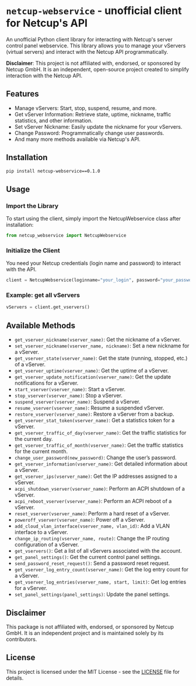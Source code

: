# `netcup-webservice` - unofficial client for Netcup's API

An unofficial Python client library for interacting with Netcup's server control panel webservice. This library allows you to manage your vServers (virtual servers) and interact with the Netcup API programmatically.

**Disclaimer**: This project is not affiliated with, endorsed, or sponsored by Netcup GmbH. It is an independent, open-source project created to simplify interaction with the Netcup API.

## Features

- Manage vServers: Start, stop, suspend, resume, and more.
- Get vServer Information: Retrieve state, uptime, nickname, traffic statistics, and other information.
- Set vServer Nickname: Easily update the nickname for your vServers.
- Change Password: Programmatically change user passwords.
- And many more methods available via Netcup's API.

## Installation

```bash
pip install netcup-webservice==0.1.0
```

## Usage
### Import the Library
To start using the client, simply import the NetcupWebservice class after installation:
```python
from netcup_webservice import NetcupWebservice
```
### Initialize the Client
You need your Netcup credentials (login name and password) to interact with the API.
```python
client = NetcupWebservice(loginname="your_login", password="your_password")
```
### Example: get all vServers
```python
vServers = client.get_vservers()
```

## Available Methods
- `get_vserver_nickname(vserver_name)`: Get the nickname of a vServer.
- `set_vserver_nickname(vserver_name, nickname)`: Set a new nickname for a vServer.
- `get_vserver_state(vserver_name)`: Get the state (running, stopped, etc.) of a vServer.
- `get_vserver_uptime(vserver_name)`: Get the uptime of a vServer.
- `get_vserver_update_notification(vserver_name)`: Get the update notifications for a vServer.
- `start_vserver(vserver_name)`: Start a vServer.
- `stop_vserver(vserver_name)`: Stop a vServer.
- `suspend_vserver(vserver_name)`: Suspend a vServer.
- `resume_vserver(vserver_name)`: Resume a suspended vServer.
- `restore_vserver(vserver_name)`: Restore a vServer from a backup.
- `get_vserver_stat_token(vserver_name)`: Get a statistics token for a vServer.
- `get_vserver_traffic_of_day(vserver_name)`: Get the traffic statistics for the current day.
- `get_vserver_traffic_of_month(vserver_name)`: Get the traffic statistics for the current month.
- `change_user_password(new_password)`: Change the user’s password.
- `get_vserver_information(vserver_name)`: Get detailed information about a vServer.
- `get_vserver_ips(vserver_name)`: Get the IP addresses assigned to a vServer.
- `acpi_shutdown_vserver(vserver_name)`: Perform an ACPI shutdown of a vServer.
- `acpi_reboot_vserver(vserver_name)`: Perform an ACPI reboot of a vServer.
- `reset_vserver(vserver_name)`: Perform a hard reset of a vServer.
- `poweroff_vserver(vserver_name)`: Power off a vServer.
- `add_cloud_vlan_interface(vserver_name, vlan_id)`: Add a VLAN interface to a vServer.
- `change_ip_routing(vserver_name, route)`: Change the IP routing configuration of a vServer.
- `get_vservers()`: Get a list of all vServers associated with the account.
- `get_panel_settings()`: Get the current control panel settings.
- `send_password_reset_request()`: Send a password reset request.
- `get_vserver_log_entry_count(vserver_name)`: Get the log entry count for a vServer.
- `get_vserver_log_entries(vserver_name, start, limit)`: Get log entries for a vServer.
- `set_panel_settings(panel_settings)`: Update the panel settings.

## Disclaimer
This package is not affiliated with, endorsed, or sponsored by Netcup GmbH. It is an independent project and is maintained solely by its contributors.

## License
This project is licensed under the MIT License - see the [LICENSE](LICENSE) file for details.
